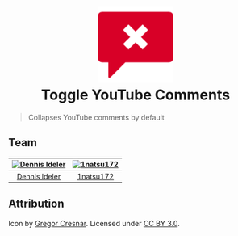 <h1 align="center">
  <a href="https://chrome.google.com/webstore/detail/toggle-youtube-comments/ampjnmipdgicjjidohpkidhghakoidfm">
	  <img width="150" src="src/icons/128.png" alt="Toggle YouTube Comments logo" title="Download extension from the Chrome Web Store">
  </a>
	<br>
  Toggle YouTube Comments
</h1>

> Collapses YouTube comments by default

## Team

| [![Dennis Ideler](https://github.com/dideler.png?size=150)](https://github.com/dideler) | [![1natsu172](https://github.com/1natsu172.png?size=150)](https://github.com/1natsu172) |
| :---: | :---: |
| [Dennis Ideler](http://dennisideler.com) | [1natsu172](https://twitter.com/1natsu172) |

## Attribution

Icon by [Gregor Cresnar]. Licensed under [CC BY 3.0].

[gregor cresnar]: http://www.flaticon.com/authors/gregor-cresnar
[cc by 3.0]: http://creativecommons.org/licenses/by/3.0/ 'Creative Commons Attribution 3.0 Unported'
